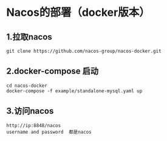 # Nacos的部署（docker版本）

## 1.拉取nacos

```
git clone https://github.com/nacos-group/nacos-docker.git 
```

## 2.docker-compose 启动

```
cd nacos-docker
docker-compose -f example/standalone-mysql.yaml up
```

## 3.访问nacos

```
http://ip:8848/nacos  
username and password  都是nacos
```